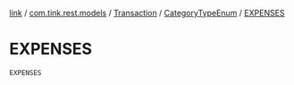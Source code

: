 [link](../../../index.md) / [com.tink.rest.models](../../index.md) / [Transaction](../index.md) / [CategoryTypeEnum](index.md) / [EXPENSES](./-e-x-p-e-n-s-e-s.md)

# EXPENSES

`EXPENSES`